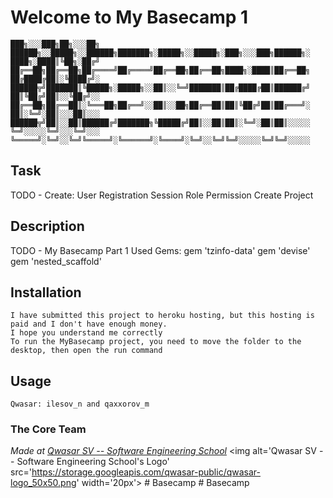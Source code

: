 # Welcome to My Basecamp 1
```
███╗░░░███╗██╗░░░██╗  ██████╗░░█████╗░░██████╗███████╗░█████╗░░█████╗░███╗░░░███╗██████╗░
████╗░████║╚██╗░██╔╝  ██╔══██╗██╔══██╗██╔════╝██╔════╝██╔══██╗██╔══██╗████╗░████║██╔══██╗
██╔████╔██║░╚████╔╝░  ██████╦╝███████║╚█████╗░█████╗░░██║░░╚═╝███████║██╔████╔██║██████╔╝
██║╚██╔╝██║░░╚██╔╝░░  ██╔══██╗██╔══██║░╚═══██╗██╔══╝░░██║░░██╗██╔══██║██║╚██╔╝██║██╔═══╝░
██║░╚═╝░██║░░░██║░░░  ██████╦╝██║░░██║██████╔╝███████╗╚█████╔╝██║░░██║██║░╚═╝░██║██║░░░░░
╚═╝░░░░░╚═╝░░░╚═╝░░░  ╚═════╝░╚═╝░░╚═╝╚═════╝░╚══════╝░╚════╝░╚═╝░░╚═╝╚═╝░░░░░╚═╝╚═╝░░░░░
```
## Task
TODO - Create:  User Registration
                Session
                Role Permission
                Create Project
## Description
TODO - My Basecamp Part 1
        Used Gems:
            gem 'tzinfo-data'
            gem 'devise'
            gem 'nested_scaffold'
## Installation
    I have submitted this project to heroku hosting, but this hosting is paid and I don't have enough money.    
    I hope you understand me correctly
    To run the MyBasecamp project, you need to move the folder to the desktop, then open the run command

## Usage
    Qwasar: ilesov_n and qaxxorov_m

### The Core Team


<span><i>Made at <a href='https://qwasar.io'>Qwasar SV -- Software Engineering School</a></i></span>
<span><img alt='Qwasar SV -- Software Engineering School's Logo' src='https://storage.googleapis.com/qwasar-public/qwasar-logo_50x50.png' width='20px'></span>
#   B a s e c a m p  
 #   B a s e c a m p  
 